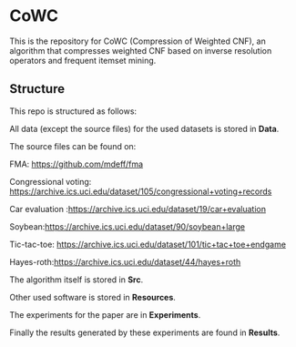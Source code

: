 # CoWC
This is the repository for CoWC (Compression of Weighted CNF), an algorithm that compresses weighted CNF based on inverse resolution operators and frequent itemset mining.

## Structure
This repo is structured as follows:

All data (except the source files) for the used datasets is stored in **Data**.

The source files can be found on:

FMA: https://github.com/mdeff/fma

Congressional voting: https://archive.ics.uci.edu/dataset/105/congressional+voting+records

Car evaluation :https://archive.ics.uci.edu/dataset/19/car+evaluation

Soybean:https://archive.ics.uci.edu/dataset/90/soybean+large

Tic-tac-toe: https://archive.ics.uci.edu/dataset/101/tic+tac+toe+endgame

Hayes-roth:https://archive.ics.uci.edu/dataset/44/hayes+roth

The algorithm itself is stored in **Src**.

Other used software is stored in **Resources**.

The experiments for the paper are in **Experiments**.

Finally the results generated by these experiments are found in **Results**.